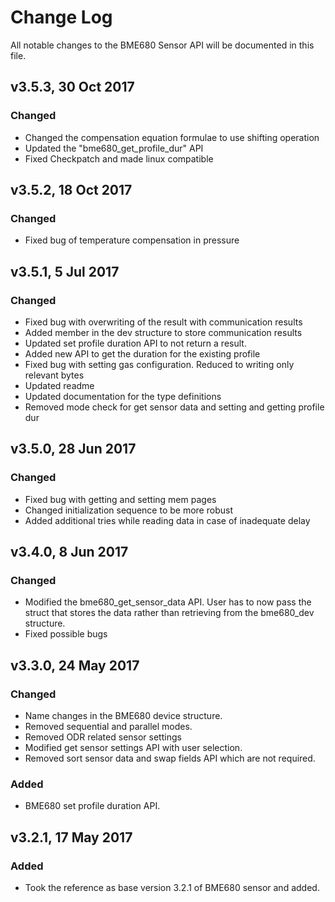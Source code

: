 # Change Log
All notable changes to the BME680 Sensor API will be documented in this file.
## v3.5.3, 30 Oct 2017
### Changed
 - Changed the compensation equation formulae to use shifting operation
 - Updated the "bme680_get_profile_dur" API
 - Fixed Checkpatch and made linux compatible

## v3.5.2, 18 Oct 2017
### Changed
 - Fixed bug of temperature compensation in pressure
 
## v3.5.1, 5 Jul 2017
### Changed
 - Fixed bug with overwriting of the result with communication results
 - Added member in the dev structure to store communication results
 - Updated set profile duration API to not return a result.
 - Added new API to get the duration for the existing profile
 - Fixed bug with setting gas configuration. Reduced to writing only relevant bytes
 - Updated readme
 - Updated documentation for the type definitions
 - Removed mode check for get sensor data and setting and getting profile dur
 

## v3.5.0, 28 Jun 2017
### Changed
- Fixed bug with getting and setting mem pages
- Changed initialization sequence to be more robust
- Added additional tries while reading data in case of inadequate delay


## v3.4.0, 8 Jun 2017
### Changed
- Modified the bme680_get_sensor_data API. User has to now pass the struct that stores the data rather than retrieving from the bme680_dev structure.
- Fixed possible bugs

## v3.3.0, 24 May 2017
### Changed
- Name changes in the BME680 device structure.
- Removed sequential and parallel modes.
- Removed ODR related sensor settings
- Modified get sensor settings API with user selection.
- Removed sort sensor data and swap fields API which are not required.

### Added
- BME680 set profile duration API.

## v3.2.1, 17 May 2017
### Added
- Took the reference as base version 3.2.1 of BME680 sensor and added.

